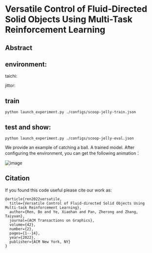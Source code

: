# Versatile Control of Fluid-Directed Solid Objects Using Multi-Task Reinforcement Learning

## Abstract

## environment:

taichi:

jittor:

## train

```
python launch_experiment.py ./configs/scoop-jelly-train.json
```

## test and show:

```
python launch_experiment.py ./configs/scoop-jelly-eval.json
```
We provide an example of catching a ball. A trained model. After configuring the environment, you can get the following animation：

![image](https://github.com/lvsichan/jittor-METARL/blob/master/image/MPM%20SCOOP%20THE%20JELLY.gif)

## Citation

If you found this code useful please cite our work as:

```
@article{ren2022versatile,
  title={Versatile Control of Fluid-directed Solid Objects Using Multi-task Reinforcement Learning},
  author={Ren, Bo and Ye, Xiaohan and Pan, Zherong and Zhang, Taiyuan},
  journal={ACM Transactions on Graphics},
  volume={42},
  number={2},
  pages={1--14},
  year={2022},
  publisher={ACM New York, NY}
}
```
